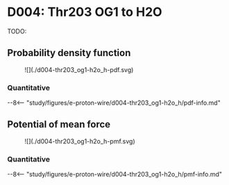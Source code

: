 # D004: Thr203 OG1 to H2O

TODO:

## Probability density function

<figure markdown>
![](./d004-thr203_og1-h2o_h-pdf.svg)
</figure>

### Quantitative

--8<-- "study/figures/e-proton-wire/d004-thr203_og1-h2o_h/pdf-info.md"

## Potential of mean force

<figure markdown>
![](./d004-thr203_og1-h2o_h-pmf.svg)
</figure>

### Quantitative

--8<-- "study/figures/e-proton-wire/d004-thr203_og1-h2o_h/pmf-info.md"
